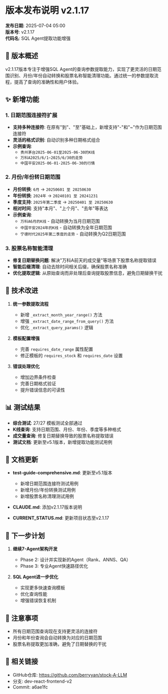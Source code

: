 # 版本发布说明 v2.1.17

**发布日期**: 2025-07-04 05:00  
**版本号**: v2.1.17  
**代码名**: SQL Agent提取功能增强

## 📌 版本概述

v2.1.17版本专注于增强SQL Agent的查询参数提取能力，实现了更灵活的日期范围识别、月份/年份自动转换和股票名称智能清理功能。通过统一的参数提取流程，提高了查询的准确性和用户体验。

## ✨ 新增功能

### 1. 日期范围连接符扩展

- **支持多种连接符**: 在原有"到"、"至"基础上，新增支持"-"和"~"作为日期范围连接符
- **灵活的格式识别**: 自动识别多种日期格式组合
- **示例查询**:
  - `贵州茅台2025-06-01至2025-06-30的K线`
  - `万科A2025/6/1~2025/6/30的走势`
  - `中国平安2025-06-01-2025-06-30的行情`

### 2. 月份/年份转日期范围

- **月份转换**: `6月` → `20250601 至 20250630`
- **年份转换**: `2024年` → `20240101 至 20241231`
- **季度支持**: `2025年第二季度` → `20250401 至 20250630`
- **相对时间**: 支持"本月"、"上个月"、"去年"等表达
- **示例查询**:
  - `万科A6月的K线` - 自动转换为当月日期范围
  - `中国平安2024年的K线` - 自动转换为全年日期范围
  - `宁德时代2025年第二季度的走势` - 自动转换为Q2日期范围

### 3. 股票名称智能清理

- **修复日期替换问题**: 解决"万科A前天的成交量"等场景下股票名称提取错误
- **智能后缀清理**: 自动去除时间相关后缀，确保股票名称准确
- **优化提取逻辑**: 从原始查询而非处理后查询提取股票信息，避免日期替换干扰

## 🔧 技术改进

1. **统一参数提取流程**
   - 新增 `_extract_month_year_range()` 方法
   - 增强 `_extract_date_range_from_query()` 方法
   - 优化 `_extract_query_params()` 逻辑

2. **模板配置增强**
   - 完善 `requires_date_range` 属性配置
   - 修正模板的 `requires_stock` 和 `requires_date` 设置

3. **错误处理优化**
   - 增加边界条件检查
   - 完善日期格式验证
   - 提升错误信息的可读性

## 📊 测试结果

- **综合测试**: 27/27 模板测试全部通过
- **K线查询**: 支持日期范围、月份、年份、季度等多种格式
- **成交量查询**: 修复日期替换导致的股票名称提取错误
- **测试文档**: 更新至v5.1版本，新增提取功能测试用例

## 📝 文档更新

- **test-guide-comprehensive.md**: 更新至v5.1版本
  - 新增日期范围连接符测试用例
  - 新增月份/年份转换测试用例
  - 新增股票名称清理测试用例
  
- **CLAUDE.md**: 添加v2.1.17版本说明
- **CURRENT_STATUS.md**: 更新项目状态至v2.1.17

## 🎯 下一步计划

1. **继续7-Agent架构开发**
   - Phase 2: 设计并实现新的Agent（Rank、ANNS、QA）
   - Phase 3: 专业Agent快速路径优化
   
2. **SQL Agent进一步优化**
   - 实现更多快速查询模板
   - 优化查询性能
   - 增强错误恢复机制

## 📌 注意事项

- 所有日期范围查询现在支持更灵活的连接符
- 月份和年份查询会自动转换为对应的日期范围
- 股票名称提取更加准确，避免了日期替换的干扰

## 🔗 相关链接

- GitHub仓库: https://github.com/berryyan/stock-A-LLM
- 分支: dev-react-frontend-v2
- Commit: a6ae1fc